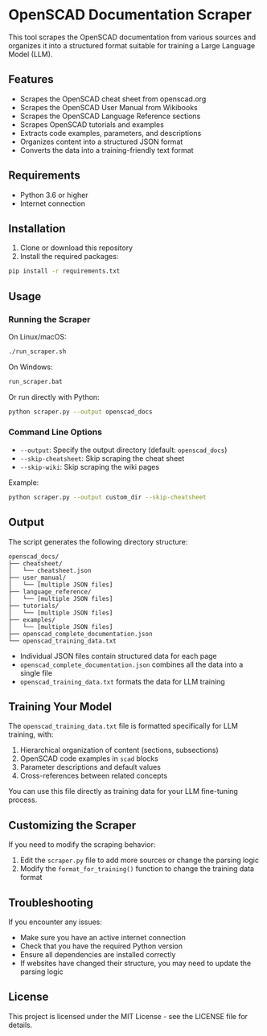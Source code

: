 # OpenSCAD Documentation Scraper

This tool scrapes the OpenSCAD documentation from various sources and organizes it into a structured format suitable for training a Large Language Model (LLM).

## Features

- Scrapes the OpenSCAD cheat sheet from openscad.org
- Scrapes the OpenSCAD User Manual from Wikibooks
- Scrapes the OpenSCAD Language Reference sections
- Scrapes OpenSCAD tutorials and examples
- Extracts code examples, parameters, and descriptions
- Organizes content into a structured JSON format
- Converts the data into a training-friendly text format

## Requirements

- Python 3.6 or higher
- Internet connection

## Installation

1. Clone or download this repository
2. Install the required packages:

```bash
pip install -r requirements.txt
```

## Usage

### Running the Scraper

On Linux/macOS:
```bash
./run_scraper.sh
```

On Windows:
```bash
run_scraper.bat
```

Or run directly with Python:
```bash
python scraper.py --output openscad_docs
```

### Command Line Options

- `--output`: Specify the output directory (default: `openscad_docs`)
- `--skip-cheatsheet`: Skip scraping the cheat sheet
- `--skip-wiki`: Skip scraping the wiki pages

Example:
```bash
python scraper.py --output custom_dir --skip-cheatsheet
```

## Output

The script generates the following directory structure:

```
openscad_docs/
├── cheatsheet/
│   └── cheatsheet.json
├── user_manual/
│   └── [multiple JSON files]
├── language_reference/
│   └── [multiple JSON files]
├── tutorials/
│   └── [multiple JSON files]
├── examples/
│   └── [multiple JSON files]
├── openscad_complete_documentation.json
└── openscad_training_data.txt
```

- Individual JSON files contain structured data for each page
- `openscad_complete_documentation.json` combines all the data into a single file
- `openscad_training_data.txt` formats the data for LLM training

## Training Your Model

The `openscad_training_data.txt` file is formatted specifically for LLM training, with:

1. Hierarchical organization of content (sections, subsections)
2. OpenSCAD code examples in ```scad``` blocks
3. Parameter descriptions and default values
4. Cross-references between related concepts

You can use this file directly as training data for your LLM fine-tuning process.

## Customizing the Scraper

If you need to modify the scraping behavior:

1. Edit the `scraper.py` file to add more sources or change the parsing logic
2. Modify the `format_for_training()` function to change the training data format

## Troubleshooting

If you encounter any issues:

- Make sure you have an active internet connection
- Check that you have the required Python version
- Ensure all dependencies are installed correctly
- If websites have changed their structure, you may need to update the parsing logic

## License

This project is licensed under the MIT License - see the LICENSE file for details.
